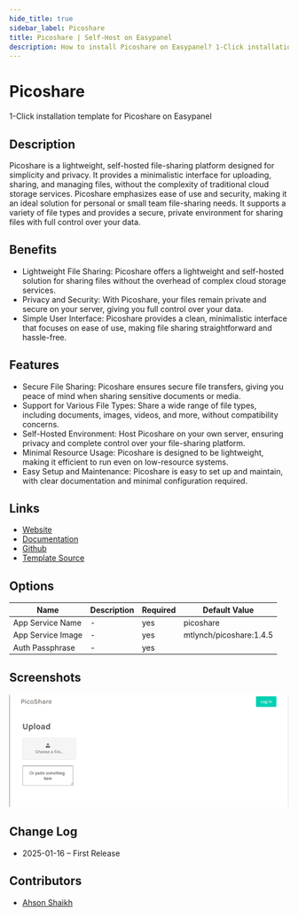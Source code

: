 ```yaml
---
hide_title: true
sidebar_label: Picoshare
title: Picoshare | Self-Host on Easypanel
description: How to install Picoshare on Easypanel? 1-Click installation template for Picoshare on Easypanel
---
```


<!-- generated -->

# Picoshare

1-Click installation template for Picoshare on Easypanel

## Description

Picoshare is a lightweight, self-hosted file-sharing platform designed for simplicity and privacy. It provides a minimalistic interface for uploading, sharing, and managing files, without the complexity of traditional cloud storage services. Picoshare emphasizes ease of use and security, making it an ideal solution for personal or small team file-sharing needs. It supports a variety of file types and provides a secure, private environment for sharing files with full control over your data.

## Benefits

- Lightweight File Sharing: Picoshare offers a lightweight and self-hosted solution for sharing files without the overhead of complex cloud storage services.
- Privacy and Security: With Picoshare, your files remain private and secure on your server, giving you full control over your data.
- Simple User Interface: Picoshare provides a clean, minimalistic interface that focuses on ease of use, making file sharing straightforward and hassle-free.

## Features

- Secure File Sharing: Picoshare ensures secure file transfers, giving you peace of mind when sharing sensitive documents or media.
- Support for Various File Types: Share a wide range of file types, including documents, images, videos, and more, without compatibility concerns.
- Self-Hosted Environment: Host Picoshare on your own server, ensuring privacy and complete control over your file-sharing platform.
- Minimal Resource Usage: Picoshare is designed to be lightweight, making it efficient to run even on low-resource systems.
- Easy Setup and Maintenance: Picoshare is easy to set up and maintain, with clear documentation and minimal configuration required.

## Links

- [Website](https://picoshare.net/)
- [Documentation](https://github.com/mtlynch/picoshare/wiki)
- [Github](https://github.com/mtlynch/picoshare)
- [Template Source](https://github.com/easypanel-io/templates/tree/main/templates/picoshare)

## Options

Name | Description | Required | Default Value
-|-|-|-
App Service Name | - | yes | picoshare
App Service Image | - | yes | mtlynch/picoshare:1.4.5
Auth Passphrase | - | yes | 

## Screenshots

![Picoshare Screenshot](./assets/screenshot.png)

## Change Log

- 2025-01-16 – First Release

## Contributors

- [Ahson Shaikh](https://github.com/Ahson-Shaikh)
